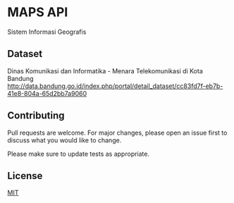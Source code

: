 # MAPS API 
Sistem Informasi Geografis

## Dataset
Dinas Komunikasi dan Informatika - Menara Telekomunikasi di Kota Bandung
http://data.bandung.go.id/index.php/portal/detail_dataset/cc83fd7f-eb7b-41e8-804a-65d2bb7a9060


## Contributing

Pull requests are welcome. For major changes, please open an issue first
to discuss what you would like to change.

Please make sure to update tests as appropriate.

## License

[MIT](https://choosealicense.com/licenses/mit/)